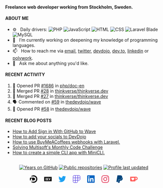 #### Freelance web developer working from Stockholm, Sweden.

#### ABOUT ME

- ⚙️&nbsp;&nbsp; Daily drivers: ![PHP](https://img.shields.io/badge/-.php-0?style=flat&logo=php&logoColor=rgb(201,209,217)&color=rgba(110,118,129,0.4)) ![JavaScript](https://img.shields.io/badge/-.js-0?style=flat&logo=javascript&logoColor=rgb(201,209,217)&color=rgba(110,118,129,0.4)) ![HTML](https://img.shields.io/badge/-.html-0?style=flat&logo=html5&logoColor=rgb(201,209,217)&color=rgba(110,118,129,0.4)) ![CSS](https://img.shields.io/badge/-.css-0?style=flat&logo=css3&logoColor=rgb(201,209,217)&color=rgba(110,118,129,0.4)) ![Laravel Blade](https://img.shields.io/badge/-.blade.php-0?style=flat&logo=laravel&logoColor=rgb(201,209,217)&color=rgba(110,118,129,0.4)) ![MySQL](https://img.shields.io/badge/-.sql-0?style=flat&logo=mysql&logoColor=rgb(201,209,217)&color=rgba(110,118,129,0.4))
- 🔭&nbsp;&nbsp; I’m currently working on deepening my knowledge of programming languages.
- 📫&nbsp;&nbsp; How to reach me via [email], [twitter], [devdojo], [dev.to], [linkedin] or [polywork].
- 💬&nbsp;&nbsp; Ask me about anything you'd like.

#### RECENT ACTIVITY

<!--START_SECTION:activity-->
1. 💪 Opened PR [#1686](https://github.com/php/doc-en/pull/1686) in [php/doc-en](https://github.com/php/doc-en)
2. 🎉 Merged PR [#28](https://github.com/thinkverse/thinkverse.dev/pull/28) in [thinkverse/thinkverse.dev](https://github.com/thinkverse/thinkverse.dev)
3. 🎉 Merged PR [#27](https://github.com/thinkverse/thinkverse.dev/pull/27) in [thinkverse/thinkverse.dev](https://github.com/thinkverse/thinkverse.dev)
4. 🗣 Commented on [#59](https://github.com/thedevdojo/wave/issues/59) in [thedevdojo/wave](https://github.com/thedevdojo/wave)
5. 💪 Opened PR [#58](https://github.com/thedevdojo/wave/pull/58) in [thedevdojo/wave](https://github.com/thedevdojo/wave)
<!--END_SECTION:activity-->

#### RECENT BLOG POSTS

<!-- DEVDOJO-POST-LIST:START -->
- [How to Add Sign in With GitHub to Wave](https://devdojo.com/thinkverse/how-to-add-sign-in-with-github-to-wave)
- [How to add your socials to DevDojo](https://devdojo.com/thinkverse/how-to-add-your-socials-to-devdojo)
- [How to use BuyMeACoffees webhooks with Laravel.](https://devdojo.com/thinkverse/how-to-use-bmcs-webhooks-with-laravel)
- [Solving Multisoft&#39;s Monthly Code Challenge](https://devdojo.com/thinkverse/solving-multisofts-monthly-code-challenge)
- [How to create a simple CLI app with MiniCLI.](https://devdojo.com/thinkverse/how-to-create-a-simple-cli-app-with-minicli)
<!-- DEVDOJO-POST-LIST:END -->

<p align="center">
<br>
<a href="https://badges.pufler.dev">
<img src="https://badges.pufler.dev/years/thinkverse?logo=github" alt="Years on GitHub"/></a>
<a href="https://badges.pufler.dev">
<img src="https://badges.pufler.dev/repos/thinkverse?logo=github" alt="Public repositories" /></a>
<a href="https://shields.io">
<img src="https://img.shields.io/github/last-commit/thinkverse/thinkverse?label=Profile%20Updated&logo=github" alt="Profile last updated"/></a>
<br><br>
<a href="https://devdojo.com/thinkverse">
<img src="./svg/devdojo.svg" alt="Thinkverse dev dojo profile" width="24px"/></a>
&emsp;
<a href="https://dev.to/thinkverse">
<img src="./svg/devto.svg" alt="Thinkverse dev to profile" width="24px"/></a>
&emsp;
<a href="https://twitter.com/thinkverse">
<img src="./svg/twitter.svg" alt="Thinkverse twitter profile" width="24px"/></a>
&emsp;
<a href="https://polywork.com/thinkverse">
<img src="./svg/polywork.svg" alt="Thinkverse poly work profile" width="24px"/></a>
&emsp;
<a href="https://linkedin.com/in/thinkverse">
<img src="./svg/linkedin.svg" alt="Thinkverse linked in profile" width="24px"/></a>
&emsp;
<a href= "https://instagram.com/thinkverse">
<img src="./svg/instagram.svg" alt="Thinkverse instagram profile" width="24px"/></a>
&emsp;
<a href="https://paypal.com/paypalme/thinkverse">
<img src="./svg/paypal.svg" alt="Thinkverse pay pal me profile" width="24px"/></a> 
&emsp;
<a href="https://ko-fi.com/thinkverse">
<img src="./svg/kofi.svg" alt="Thinkverse ko-fi profile" width="24px"/></a> 
</p>

[email]: mailto:work@hallberg.kim
[twitter]: https://twitter.com/thinkverse
[devdojo]: https://devdojo.com/thinkverse
[dev.to]: https://dev.to/thinkverse
[linkedin]: https://linkedin.com/in/thinkverse/
[polywork]: https://polywork.com/thinkverse
